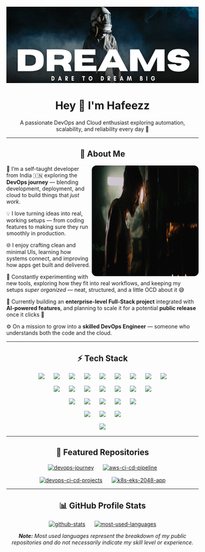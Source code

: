 <p align="center">
  <a href="https://github.com/hafeezzshs">
   <img width="1000" height="200" alt="banner" src="./images/Black-and-Dark-Space-Photo.png" />
  </a>
</p>

<h1 align="center">Hey 👋 I'm Hafeezz</h1>
<p align="center">
  A passionate DevOps and Cloud enthusiast exploring automation, scalability, and reliability every day 🚀
</p>

---

<h2 align="center">💫 About Me</h2>

<img style="width:280px; height:290px; border-radius:12px" align="right" src="./images/iron-man.gif">

<p align="left">
🌱 I’m a self-taught developer from India 🇮🇳 exploring the <strong>DevOps journey</strong> — blending development, deployment, and cloud to build things that <i>just work</i>.
  
💡 I love turning ideas into real, working setups — from coding features to making sure they run smoothly in production.

🌐 I enjoy crafting clean and minimal UIs, learning how systems connect, and improving how apps get built and delivered.

🧰 Constantly experimenting with new tools, exploring how they fit into real workflows, and keeping my setups <i>super organized</i> — neat, structured, and a little OCD about it 😅

🔭 Currently building an <strong>enterprise-level Full-Stack project</strong> integrated with <strong>AI-powered features</strong>, and planning to scale it for a potential <strong>public release</strong> once it clicks 🚀

⚙️ On a mission to grow into a <strong>skilled DevOps Engineer</strong> — someone who understands both the code and the cloud.
</p>

---

<h2 align="center">⚡ Tech Stack </h2>

<div align="center">

<!-- Row 1 (9 icons) -->
<p>
  <a target="_blank" href="https://www.linux.org/"><img hspace="10" src="https://go-skill-icons.vercel.app/api/icons?i=linux"/></a>
  <a target="_blank" href="https://www.gnu.org/software/bash/"><img hspace="10" src="https://go-skill-icons.vercel.app/api/icons?i=bash"/></a>
  <a target="_blank" href="https://git-scm.com/"><img hspace="10" src="https://go-skill-icons.vercel.app/api/icons?i=git"/></a>
  <a target="_blank" href="https://github.com/"><img hspace="10" src="https://go-skill-icons.vercel.app/api/icons?i=github"/></a>
  <a target="_blank" href="https://www.jenkins.io/"><img hspace="10" src="https://go-skill-icons.vercel.app/api/icons?i=jenkins"/></a>
  <a target="_blank" href="https://github.com/features/actions"><img hspace="10" src="https://go-skill-icons.vercel.app/api/icons?i=githubactions"/></a>
  <a target="_blank" href="https://www.ansible.com/"><img hspace="10" src="https://go-skill-icons.vercel.app/api/icons?i=ansible"/></a>
  <a target="_blank" href="https://www.docker.com/"><img hspace="10" src="https://go-skill-icons.vercel.app/api/icons?i=docker"/></a>
  <a target="_blank" href="https://kubernetes.io/"><img hspace="10" src="https://go-skill-icons.vercel.app/api/icons?i=kubernetes"/></a>
</p>

<!-- Row 2 (7 icons) -->
<p>
  <a target="_blank" href="https://aws.amazon.com/"><img hspace="10" src="https://go-skill-icons.vercel.app/api/icons?i=aws"/></a>
  <a target="_blank" href="https://www.terraform.io/"><img hspace="10" src="https://go-skill-icons.vercel.app/api/icons?i=terraform"/></a>
  <a target="_blank" href="https://www.python.org/"><img hspace="10" src="https://go-skill-icons.vercel.app/api/icons?i=python"/></a>
  <a target="_blank" href="https://flask.palletsprojects.com/"><img hspace="10" src="https://go-skill-icons.vercel.app/api/icons?i=flask"/></a>
  <a target="_blank" href="https://prometheus.io/"><img hspace="10" src="https://go-skill-icons.vercel.app/api/icons?i=prometheus"/></a>
  <a target="_blank" href="https://grafana.com/"><img hspace="10" src="https://go-skill-icons.vercel.app/api/icons?i=grafana"/></a>
  <a target="_blank" href="https://httpd.apache.org/"><img hspace="10" src="https://go-skill-icons.vercel.app/api/icons?i=apache"/></a>
</p>

<!-- Row 3 (5 icons) -->
<p>
  <a target="_blank" href="https://nginx.org/"><img hspace="10" src="https://go-skill-icons.vercel.app/api/icons?i=nginx"/></a>
  <a target="_blank" href="https://www.mysql.com/"><img hspace="10" src="https://go-skill-icons.vercel.app/api/icons?i=mysql"/></a>
  <a target="_blank" href="https://www.postgresql.org/"><img hspace="10" src="https://go-skill-icons.vercel.app/api/icons?i=postgresql"/></a>
  <a target="_blank" href="https://www.notion.com/"><img hspace="10" src="https://go-skill-icons.vercel.app/api/icons?i=notion"/></a>
  <a target="_blank" href="https://code.visualstudio.com/"><img hspace="10" src="https://go-skill-icons.vercel.app/api/icons?i=vscode"/></a>
</p>

<!-- Row 4 (3 icons) -->
<p>  
  <a target="_blank" href="https://developer.mozilla.org/en-US/docs/Web/HTML"><img hspace="10" src="https://go-skill-icons.vercel.app/api/icons?i=html"/></a>
  <a target="_blank" href="https://developer.mozilla.org/en-US/docs/Web/CSS"><img hspace="10" src="https://go-skill-icons.vercel.app/api/icons?i=css"/></a>
  <a target="_blank" href="https://developer.mozilla.org/en-US/docs/Web/JavaScript"><img hspace="10" src="https://go-skill-icons.vercel.app/api/icons?i=js"/></a>
</p>

<!-- Row 5 (1 icon) -->
<p>
  <a target="_blank" href="https://vercel.com/"><img hspace="10" src="https://go-skill-icons.vercel.app/api/icons?i=vercel"/></a>
</p>

</div>

---

<h2 align="center">📂 Featured Repositories</h2>

<div align="center">

<a href="https://github.com/hafeezzshs/devops-journey"><img align="center" width="355" hspace="10" src="https://github-readme-stats.vercel.app/api/pin/?username=hafeezzshs&repo=devops-journey&theme=react&bg_color=1F222E&title_color=F85D7F&hide_border=false&icon_color=F8D866&show_icons=true" alt="devops-journey"></a>
<a href="https://github.com/hafeezzshs/aws-ci-cd-pipeline"><img align="center" width="355" hspace="10" src="https://github-readme-stats.vercel.app/api/pin/?username=hafeezzshs&repo=aws-ci-cd-pipeline&theme=react&bg_color=1F222E&title_color=F85D7F&hide_border=false&icon_color=F8D866&show_icons=true" alt="aws-ci-cd-pipeline"></a>

</div>

<!-- <br> -->

<div align="center">

<a href="https://github.com/hafeezzshs/devops-ci-cd-projects"><img align="center" width="355" hspace="10" src="https://github-readme-stats.vercel.app/api/pin/?username=hafeezzshs&repo=devops-ci-cd-projects&theme=react&bg_color=1F222E&title_color=F85D7F&hide_border=false&icon_color=F8D866&show_icons=true" alt="devops-ci-cd-projects"></a>
<a href="https://github.com/hafeezzshs/k8s-eks-2048-app"><img align="center" width="355" hspace="10" src="https://github-readme-stats.vercel.app/api/pin/?username=hafeezzshs&repo=k8s-eks-2048-app&theme=react&bg_color=1F222E&title_color=F85D7F&hide_border=false&icon_color=F8D866&show_icons=true" alt="k8s-eks-2048-app"></a>

</div>

---

<h2 align="center">📊 GitHub Profile Stats</h2>

<div align="center">

<a href="https://github.com/hafeezzshs"><img align="center" height="192"  hspace="10" src="https://github-readme-stats.vercel.app/api?username=hafeezzshs&theme=react&bg_color=1F222E&title_color=F85D7F&hide_border=false&icon_color=F8D866&show_icons=true&hide=contribs&show=reviews,prs_merged,prs_merged_percentage&rank_icon=github&include_all_commits=true&custom_title=My%20GitHub%20Profile%20Stats" alt="github-stats"></a>
<a href="https://github.com/hafeezzshs"><img align="center" height="192" hspace="10" src="https://github-readme-stats.vercel.app/api/top-langs?username=hafeezzshs&theme=react&bg_color=1F222E&title_color=F85D7F&hide_border=false&layout=compact&langs_count=10" alt="most-used-languages"></a>

<i>**Note:** Most used languages represent the breakdown of my public repositories and do not necessarily indicate my skill level or experience.</i>

</div>